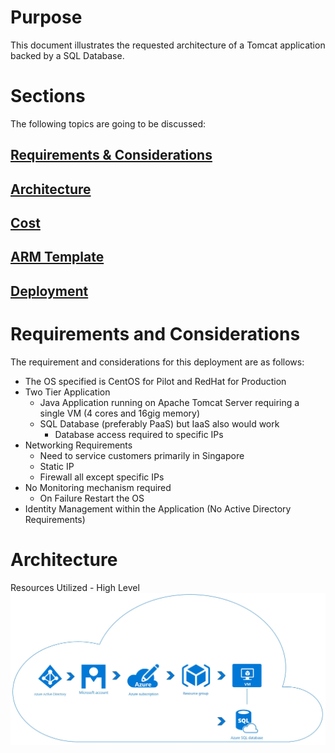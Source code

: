 # Purpose
This document illustrates the requested architecture of a Tomcat application backed by a SQL Database.

# Sections
The following topics are going to be discussed:

## [Requirements & Considerations](#requirements-and-considerations)
## [Architecture](#architecture)
## [Cost](#cost)
## [ARM Template](#arm-template)
## [Deployment](#deployment)

# Requirements and Considerations
The requirement and considerations for this deployment are as follows:
*   The OS specified is CentOS for Pilot and RedHat for Production
*   Two Tier Application
    *   Java Application running on Apache Tomcat Server requiring a single VM (4 cores and 16gig memory)
    *   SQL Database (preferably PaaS) but IaaS also would work
        *   Database access required to specific IPs
* Networking Requirements
    * Need to service customers primarily in Singapore
    * Static IP
    * Firewall all except specific IPs
*   No Monitoring mechanism required
    *   On Failure Restart the OS
*   Identity Management within the Application (No Active Directory Requirements)
# Architecture
Resources Utilized - High Level
![Overall Resources](./src/account-overview.jpg)
